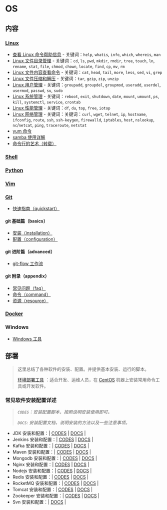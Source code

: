 # OS

## 内容

### [Linux](docs/linux/README.md)

- [查看 Linux 命令帮助信息](docs/linux/01.查看Linux命令帮助信息.md) - 关键词：`help`, `whatis`, `info`, `which`, `whereis`, `man`
- [Linux 文件目录管理](docs/linux/02.Linux文件目录管理.md) - 关键词：`cd`, `ls`, `pwd`, `mkdir`, `rmdir`, `tree`, `touch`, `ln`, `rename`, `stat`, `file`, `chmod`, `chown`, `locate`, `find`, `cp`, `mv`, `rm`
- [Linux 文件内容查看命令](docs/linux/03.Linux文件内容查看编辑.md) - 关键词：`cat`, `head`, `tail`, `more`, `less`, `sed`, `vi`, `grep`
- [Linux 文件压缩和解压](docs/linux/04.Linux文件压缩和解压.md) - 关键词：`tar`, `gzip`, `zip`, `unzip`
- [Linux 用户管理](docs/linux/05.Linux用户管理.md) - 关键词：`groupadd`, `groupdel`, `groupmod`, `useradd`, `userdel`, `usermod`, `passwd`, `su`, `sudo`
- [Linux 系统管理](docs/linux/06.Linux系统管理.md) - 关键词：`reboot`, `exit`, `shutdown`, `date`, `mount`, `umount`, `ps`, `kill`, `systemctl`, `service`, `crontab`
- [Linux 性能管理](docs/linux/07.Linux性能管理.md) - 关键词：`df`, `du`, `top`, `free`, `iotop`
- [Linux 网络管理](docs/linux/08.Linux网络管理.md) - 关键词：关键词：`curl`, `wget`, `telnet`, `ip`, `hostname`, `ifconfig`, `route`, `ssh`, `ssh-keygen`, `firewalld`, `iptables`, `host`, `nslookup`, `nc`/`netcat`, `ping`, `traceroute`, `netstat`
- [yum 命令](docs/linux/yum.md)
- [samba 使用详解](docs/linux/samba使用详解.md)
- [命令行的艺术（转载）](docs/linux/命令行的艺术.md)

### [Shell](docs/shell.md)

### [Python](docs/python.md)

### [Vim](docs/vim.md)

### [Git](docs/git/README.md)

- [快速指南（quickstart）](docs/git/git-quickstart.md)

#### git 基础篇（basics）

- [安装（installation）](docs/git/basics/git-installation.md)
- [配置（configuration）](docs/git/basics/git-configuration.md)

#### git 进阶篇（advanced）

- [git-flow 工作流](docs/git/advanced/git-flow.md)

#### git 附录（appendix）

- [常见问题（faq）](docs/git/appendix/git-faq.md)
- [命令（command）](docs/git/appendix/git-command.md)
- [资源（resource）](docs/git/appendix/git-resource.md)

### [Docker](docs/docker/README.md)

### Windows

- [Windows 工具](docs/windows/Windows工具.md)

## 部署

> 这里总结了各种软件的安装、配置。并提供基本安装、运行的脚本。
>
> [环境部署工具](codes/deploy/README.md) ：适合开发、运维人员，在 [CentOS](https://www.centos.org/) 机器上安装常用命令工具或开发软件。

### 常见软件安装配置详述

> _`CODES`：安装配置脚本，按照说明安装使用即可。_
>
> _`DOCS`: 安装配置文档，说明安装的方法以及一些注意事项。_

- JDK 安装和配置：| [CODES](codes/deploy/tool/jdk) | [DOCS](docs/deploy/tool/install-jdk.md) |
- Jenkins 安装和配置：| [CODES](codes/deploy/tool/jenkins) | [DOCS](docs/deploy/tool/install-jenkins.md) |
- Kafka 安装和配置：| [CODES](codes/deploy/tool/kafka) | [DOCS](docs/deploy/tool/install-kafka.md) |
- Maven 安装和配置：| [CODES](codes/deploy/tool/maven) | [DOCS](docs/deploy/tool/install-maven.md) |
- Mongodb 安装和配置：| [CODES](codes/deploy/tool/mongodb) | [DOCS](docs/deploy/tool/install-mongodb.md) |
- Nginx 安装和配置：| [CODES](codes/deploy/tool/nginx) | [DOCS](docs/deploy/tool/install-nginx.md) |
- Nodejs 安装和配置：| [CODES](codes/deploy/tool/nodejs) | [DOCS](docs/deploy/tool/install-nodejs.md) |
- Redis 安装和配置：| [CODES](codes/deploy/tool/redis) | [DOCS](docs/deploy/tool/install-redis.md) |
- RocketMQ 安装和配置：| [CODES](codes/deploy/tool/rocketmq) | [DOCS](docs/deploy/tool/install-rocketmq.md) |
- Tomcat 安装和配置：| [CODES](codes/deploy/tool/tomcat) | [DOCS](docs/deploy/tool/install-tomcat.md) |
- Zookeeper 安装和配置：| [CODES](codes/deploy/tool/zookeeper) | [DOCS](docs/deploy/tool/install-zookeeper.md) |
- Svn 安装和配置：| [DOCS](docs/deploy/tool/install-svn.md) |
